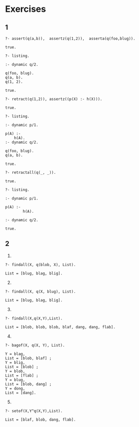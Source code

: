 # Exercises
## 1
```
?- assert(q(a,b)),  assertz(q(1,2)),  asserta(q(foo,blug)).
```
```
true.
```
```
?- listing.
```
```
:- dynamic q/2.

q(foo, blug).
q(a, b).
q(1, 2).

true.
```
```
?- retract(q(1,2)), assertz((p(X) :- h(X))).
```
```
true.
```
```
?- listing.
```
```
:- dynamic p/1.

p(A) :-
    h(A).
:- dynamic q/2.

q(foo, blug).
q(a, b).

true.
```
```
?- retractall(q(_, _)).
```
```
true.
```
```
?- listing.
```
```
:- dynamic p/1.

p(A) :-
        h(A).

:- dynamic q/2.

true.
```

## 2
1.
```
?- findall(X, q(blob, X), List).
```
```
List = [blug, blag, blig].
```
2.
```
?- findall(X, q(X, blug), List).
```
```
List = [blug, blag, blig].
```
3.
```
?- findall(X,q(X,Y),List).
```
```
List = [blob, blob, blob, blaf, dang, dang, flab].
```
4.
```
?- bagof(X, q(X, Y), List).
```
```
Y = blag,
List = [blob, blaf] ;
Y = blig,
List = [blob] ;
Y = blob,
List = [flab] ;
Y = blug,
List = [blob, dang] ;
Y = dong,
List = [dang].
```
5.
```
?- setof(X,Y^q(X,Y),List).
```
```
List = [blaf, blob, dang, flab].
```
